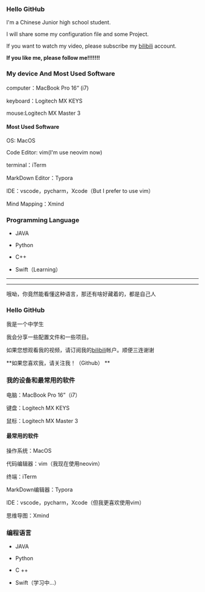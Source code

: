 ### Hello GitHub
I'm a Chinese Junior high school student.

I will share some my configuration file and some Project.

If you want to watch my video, please subscribe my [bilibili](https://space.bilibili.com/456959636) account.

**If you like me, please follow me!!!!!!!**

### My device And Most Used Software
computer：MacBook Pro 16“ (i7)

keyboard：Logitech MX KEYS

mouse:Logitech MX Master 3

#### Most Used Software
OS: MacOS

Code Editor: vim(I'm use neovim now)

terminal：iTerm

MarkDown Editor：Typora

IDE：vscode，pycharm，Xcode（But I prefer to use vim）

Mind Mapping：Xmind

### Programming Language
* JAVA

* Python

* C++

* Swift（Learning）

-------------------------------------------------
-------------------------------------------------
哦呦，你竟然能看懂这种语言，那还有啥好藏着的，都是自己人

### Hello GitHub
我是一个中学生

我会分享一些配置文件和一些项目。

如果您想观看我的视频，请订阅我的[bilibili](https://space.bilibili.com/456959636)帐户。顺便三连谢谢

**如果您喜欢我，请关注我！（Github） **


### 我的设备和最常用的软件
电脑：MacBook Pro 16”（i7）

键盘：Logitech MX KEYS

鼠标：Logitech MX Master 3


#### 最常用的软件
操作系统：MacOS

代码编辑器：vim（我现在使用neovim）

终端：iTerm

MarkDown编辑器：Typora

IDE：vscode，pycharm，Xcode（但我更喜欢使用vim）

思维导图：Xmind


### 编程语言
* JAVA

* Python

* C ++

* Swift（学习中...）


<!--
**cyjcyjcccyj/cyjcyjcccyj** is a ✨ _special_ ✨ repository because its `README.md` (this file) appears on your GitHub profile.

Here are some ideas to get you started:

- 🔭 I’m currently working on ...
- 🌱 I’m currently learning ...
- 👯 I’m looking to collaborate on ...
- 🤔 I’m looking for help with ...
- 💬 Ask me about ...
- 📫 How to reach me: ...
- 😄 Pronouns: ...
- ⚡ Fun fact: ...
-->

